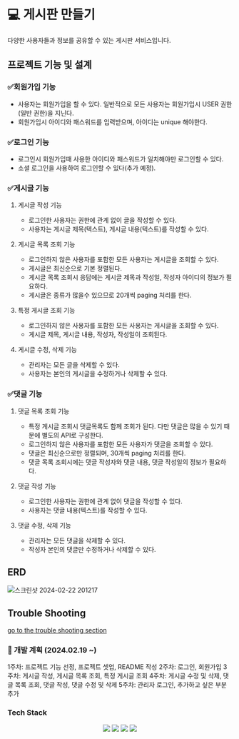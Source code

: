 # 💻 게시판 만들기

다양한 사용자들과 정보를 공유할 수 있는 게시판 서비스입니다. 

## 프로젝트 기능 및 설계

### ✅회원가입 기능
  - 사용자는 회원가입을 할 수 있다. 일반적으로 모든 사용자는 회원가입시 USER 권한 (일반 권한)을 지닌다. 
  - 회원가입시 아이디와 패스워드를 입력받으며, 아이디는 unique 해야한다.
    
### ✅로그인 기능
  - 로그인시 회원가입때 사용한 아이디와 패스워드가 일치해야만 로그인할 수 있다.
  - 소셜 로그인을 사용하여 로그인할 수 있다(추가 예정).

### ✅게시글 기능
1) 게시글 작성 기능
    - 로그인한 사용자는 권한에 관계 없이 글을 작성할 수 있다. 
    - 사용자는 게시글 제목(텍스트), 게시글 내용(텍스트)를 작성할 수 있다.

2) 게시글 목록 조회 기능 
    - 로그인하지 않은 사용자를 포함한 모든 사용자는 게시글을 조회할 수 있다. 
    - 게시글은 최신순으로 기본 정렬된다.
    - 게시글 목록 조회시 응답에는 게시글 제목과 작성일, 작성자 아이디의 정보가 필요하다.
    - 게시글은 종류가 많을수 있으므로 20개씩 paging 처리를 한다.

3) 특정 게시글 조회 기능
    - 로그인하지 않은 사용자를 포함한 모든 사용자는 게시글을 조회할 수 있다. 
    - 게시글 제목, 게시글 내용, 작성자, 작성일이 조회된다.
    
4) 게시글 수정, 삭제 기능 
    - 관리자는 모든 글을 삭제할 수 있다. 
    - 사용자는 본인의 게시글을 수정하거나 삭제할 수 있다.

### ✅댓글 기능
1) 댓글 목록 조회 기능
    - 특정 게시글 조회시 댓글목록도 함께 조회가 된다. 다만 댓글은 많을 수 있기 때문에 별도의 API로 구성한다.
    - 로그인하지 않은 사용자를 포함한 모든 사용자가 댓글을 조회할 수 있다.
    - 댓글은 최신순으로만 정렬되며, 30개씩 paging 처리를 한다. 
    - 댓글 목록 조회시에는 댓글 작성자와 댓글 내용, 댓글 작성일의 정보가 필요하다.

2) 댓글 작성 기능
    - 로그인한 사용자는 권한에 관계 없이 댓글을 작성할 수 있다. 
    - 사용자는 댓글 내용(텍스트)를 작성할 수 있다.

3) 댓글 수정, 삭제 기능 
    - 관리자는 모든 댓글을 삭제할 수 있다. 
    - 작성자 본인의 댓글만 수정하거나 삭제할 수 있다.

## ERD 
![스크린샷 2024-02-22 201217](https://github.com/strongfeel/personal-community/assets/92740959/9b27a02e-03cf-4e04-be7d-0b4d651dbca4)

## Trouble Shooting
[go to the trouble shooting section](TROUBLE_SHOOTING.md)

### 📆 개발 계획 (2024.02.19 ~)
1주차: 프로젝트 기능 선정, 프로젝트 셋업, README 작성
2주차: 로그인, 회원가입
3주차: 게시글 작성, 게시글 목록 조회, 특정 게시글 조회
4주차: 게시글 수정 및 삭제, 댓글 목록 조회, 댓글 작성, 댓글 수정 및 삭제 
5주차: 관리자 로그인, 추가하고 싶은 부분 추가

### Tech Stack
<div align=center> 
  <img src="https://img.shields.io/badge/java-007396?style=for-the-badge&logo=java&logoColor=white"> 
  <img src="https://img.shields.io/badge/spring-6DB33F?style=for-the-badge&logo=spring&logoColor=white"> 
  <img src="https://img.shields.io/badge/mysql-4479A1?style=for-the-badge&logo=mysql&logoColor=white"> 
  <img src="https://img.shields.io/badge/git-F05032?style=for-the-badge&logo=git&logoColor=white">
</div>
